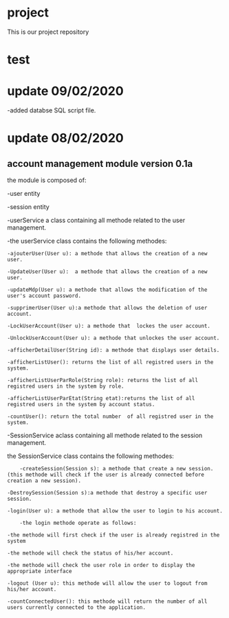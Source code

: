 # project
This is our project repository
# test
# update 09/02/2020 
-added databse SQL script file.
# update 08/02/2020
## account management module version 0.1a 
the module is composed of:

-user entity

-session entity


-userService a class containing all methode related to the user management.

-the userService class contains the following methodes:


	-ajouterUser(User u): a methode that allows the creation of a new user.

	-UpdateUser(User u):  a methode that allows the creation of a new user.

	-updateMdp(User u): a methode that allows the modification of the user's account password.

	-supprimerUser(User u):a methode that allows the deletion of user account.

	-LockUserAccount(User u): a methode that  lockes the user account.

	-UnlockUserAccount(User u): a methode that unlockes the user account.

	-afficherDetailUser(String id): a methode that displays user details.

	-afficherListUser(): returns the list of all registred users in the system.

	-afficherListUserParRole(String role): returns the list of all registred users in the system by role.

	-afficherListUserParEtat(String etat):returns the list of all registred users in the system by account status.

	-countUser(): return the total number  of all registred user in the system.


-SessionService aclass containing all methode related to the session management.

the SessionService class contains the following methodes:

        -createSession(Session s): a methode that create a new session.(this methode will check if the user is already connected before creation a new session).

	-DestroySession(Session s):a methode that destroy a specific user session.

	-login(User u): a methode that allow the user to login to his account.

        -the login methode operate as follows:

	-the methode will first check if the user is already registred in the system

	-the methode will check the status of his/her account.

	-the methode will check the user role in order to display the appropriate interface

	-logout (User u): this methode will allow the user to logout from his/her account.

	-countConnectedUser(): this methode will return the number of all users currently connected to the application. 


 
